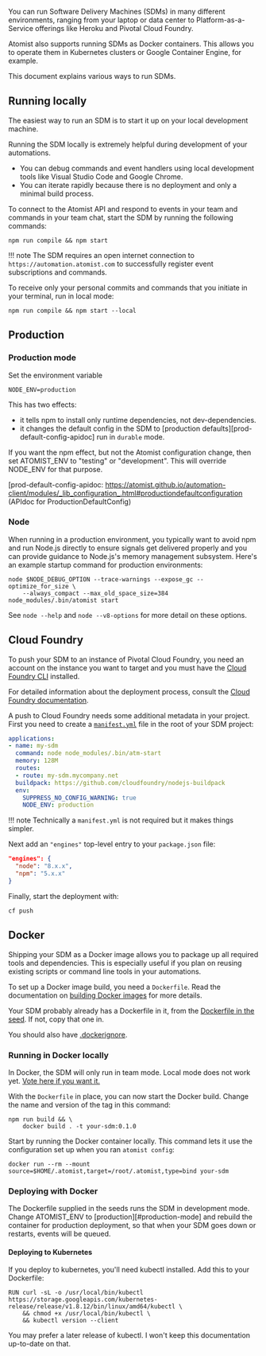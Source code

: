
You can run Software Delivery Machines (SDMs) in many different environments, ranging from your laptop
or data center to Platform-as-a-Service offerings like Heroku and Pivotal Cloud Foundry.

Atomist also supports running SDMs as Docker containers. This allows you
to operate them in Kubernetes clusters or Google Container Engine, for example.

This document explains various ways to run SDMs.

## Running locally

The easiest way to run an SDM is to start it up on your local
development machine.

Running the SDM locally is extremely helpful
during development of your automations.

* You can debug commands and event handlers using local development
    tools like Visual Studio Code and Google Chrome.
* You can iterate rapidly because there is no deployment and only a
    minimal build process.

To connect to the Atomist API and respond to events in your team and commands in your team chat,
 start the SDM by running the following commands:

```
npm run compile && npm start
```

!!! note
    The SDM requires an open internet connection to
    `https://automation.atomist.com` to successfully register event
    subscriptions and commands.

To receive only your personal commits and commands that you initiate in your terminal, run in local mode:

```
npm run compile && npm start --local
```

## Production

### Production mode

Set the environment variable

```
NODE_ENV=production
```

This has two effects:

* it tells npm to install only runtime dependencies, not dev-dependencies.
* it changes the default config in the SDM to [production defaults][prod-default-config-apidoc] run in `durable` mode.

If you want the npm effect, but not the Atomist configuration change, then set ATOMIST_ENV to "testing" or "development". This will override NODE_ENV for that purpose.

[prod-default-config-apidoc: https://atomist.github.io/automation-client/modules/_lib_configuration_.html#productiondefaultconfiguration (APIdoc for ProductionDefaultConfig)

### Node

When running in a production environment, you typically want to avoid
npm and run Node.js directly to ensure signals get delivered properly
and you can provide guidance to Node.js's memory management subsystem.
Here's an example startup command for production environments:

```
node $NODE_DEBUG_OPTION --trace-warnings --expose_gc --optimize_for_size \
    --always_compact --max_old_space_size=384 node_modules/.bin/atomist start
```

See `node --help` and `node --v8-options` for more detail on these
options.

## Cloud Foundry

To push your SDM to an instance of Pivotal Cloud
Foundry, you need an account on the instance you want to target and
you must have the [Cloud Foundry CLI][cf-cli] installed.

For detailed information about the deployment process, consult
the [Cloud Foundry documentation][cf-docs].

A push to Cloud Foundry needs some additional metadata in your
project.  First you need to create a [`manifest.yml`][cf-manifest]
file in the root of your SDM project:

```yaml
applications:
- name: my-sdm
  command: node node_modules/.bin/atm-start
  memory: 128M
  routes:
  - route: my-sdm.mycompany.net
  buildpack: https://github.com/cloudfoundry/nodejs-buildpack
  env:
    SUPPRESS_NO_CONFIG_WARNING: true
    NODE_ENV: production
```

!!! note
    Technically a `manifest.yml` is not required but it makes things
    simpler.

Next add an `"engines"` top-level entry to your `package.json`
file:

```json
"engines": {
  "node": "8.x.x",
  "npm": "5.x.x"
}
```

Finally, start the deployment with:

```
cf push
```

[cf-cli]: https://docs.cloudfoundry.org/cf-cli/install-go-cli.html (Cloud Foundry CLI)
[cf-docs]: https://docs.cloudfoundry.org/devguide/deploy-apps/deploy-app.html (Cloud Foundry Documentation)
[cf-manifest]: https://docs.cloudfoundry.org/devguide/deploy-apps/manifest.html (Cloud Foundry manifest.yml)

## Docker

Shipping your SDM as a Docker image allows you to package
up all required tools and dependencies. This is especially useful if you
plan on reusing existing scripts or command line tools in your automations.

To set up a Docker image build, you need a `Dockerfile`. Read the
documentation on [building Docker images][docker-build] for more
details.

Your SDM probably already has a Dockerfile in it, from the [Dockerfile in the seed][dockerfile-in-seed]. If not, copy that one in.

You should also have [.dockerignore][dockerignore-in-seed].

### Running in Docker locally

In Docker, the SDM will only run in team mode. Local mode does not work yet. [Vote here if you want it.][upvote-local-mode-in-docker]

With the `Dockerfile` in place, you can now start the Docker build. Change the name and version of the tag in this command:

```
npm run build && \
    docker build . -t your-sdm:0.1.0
```

Start by running the Docker container locally. This command lets it use the configuration set up when you ran `atomist config`:

```
docker run --rm --mount source=$HOME/.atomist,target=/root/.atomist,type=bind your-sdm
```

### Deploying with Docker

The Dockerfile supplied in the seeds runs the SDM in development mode. Change ATOMIST_ENV to [production][#production-mode] and rebuild the container
for production deployment, so that when your SDM goes down or restarts, events will be queued.

#### Deploying to Kubernetes

If you deploy to kubernetes, you'll need kubectl installed. Add this to your Dockerfile:

```
RUN curl -sL -o /usr/local/bin/kubectl https://storage.googleapis.com/kubernetes-release/release/v1.8.12/bin/linux/amd64/kubectl \
    && chmod +x /usr/local/bin/kubectl \
    && kubectl version --client
```

You may prefer a later release of kubectl. I won't keep this documentation up-to-date on that.

[docker-build]: https://docs.docker.com/engine/reference/builder/ (Dockerfile Reference)
[dockerfile-in-seed]: https://github.com/atomist-seeds/empty-sdm/blob/master/Dockerfile (Dockerfile from an SDM seed)
[dockerignore-in-seed]: https://github.com/atomist-seeds/empty-sdm/blob/master/.dockerignore (dockerignore from an SDM seed)
[upvote-local-mode-in-docker]: https://github.com/atomist/docs/issues/257 (Upvote this issue if you want local mode in Docker)